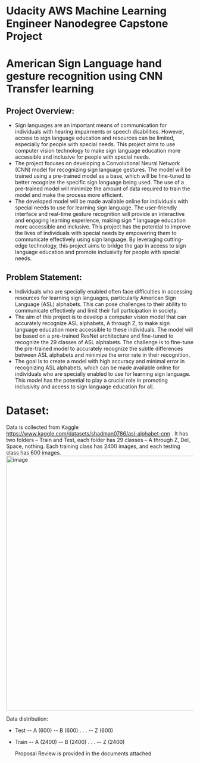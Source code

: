 # Udacity AWS Machine Learning Engineer Nanodegree Capstone Project
# American Sign Language hand gesture recognition using CNN Transfer learning

## Project Overview:
* Sign languages are an important means of communication for individuals with hearing impairments or speech disabilities. However, access to sign language education and resources can be limited, especially for people with special needs. This project aims to use computer vision technology to make sign language education more accessible and inclusive for people with special needs.
* The project focuses on developing a Convolutional Neural Network (CNN) model for recognizing sign language gestures. The model will be trained using a pre-trained model as a base, which will be fine-tuned to better recognize the specific sign language being used. The use of a pre-trained model will minimize the amount of data required to train the model and make the process more efficient.
* The developed model will be made available online for individuals with special needs to use for learning sign language. The user-friendly interface and real-time gesture recognition will provide an interactive and engaging learning experience, making sign * language education more accessible and inclusive.
This project has the potential to improve the lives of individuals with special needs by empowering them to communicate effectively using sign language. By leveraging cutting-edge technology, this project aims to bridge the gap in access to sign language education and promote inclusivity for people with special needs.

## Problem Statement:
* Individuals who are specially enabled often face difficulties in accessing resources for learning sign languages, particularly American Sign Language (ASL) alphabets. This can pose challenges to their ability to communicate effectively and limit their full participation in society.
* The aim of this project is to develop a computer vision model that can accurately recognize ASL alphabets, A through Z, to make sign language education more accessible to these individuals. The model will be based on a pre-trained ResNet architecture and fine-tuned to recognize the 29 classes of ASL alphabets. The challenge is to fine-tune the pre-trained model to accurately recognize the subtle differences between ASL alphabets and minimize the error rate in their recognition.
* The goal is to create a model with high accuracy and minimal error in recognizing ASL alphabets, which can be made available online for individuals who are specially enabled to use for learning sign language. This model has the potential to play a crucial role in promoting inclusivity and access to sign language education for all.

# Dataset:
Data is collected from Kaggle https://www.kaggle.com/datasets/shadman0786/asl-alphabet-cnn . It has two folders – Train and Test, each folder has 29 classes – A through Z, Del, Space, nothing. Each training class has 2400 images, and each testing class has 600 images.
<img width="683" alt="image" src="https://user-images.githubusercontent.com/121497007/218170201-493db03b-32e1-47a3-bac2-1259f91516a7.png">

Data distribution:

* Test
-- A (600)
-- B (600)
   .
   .
   .
-- Z (600)

* Train
-- A (2400)
-- B (2400)
   .
   .
   .
-- Z (2400)
   
   Proposal Review is provided in the documents attached
   
